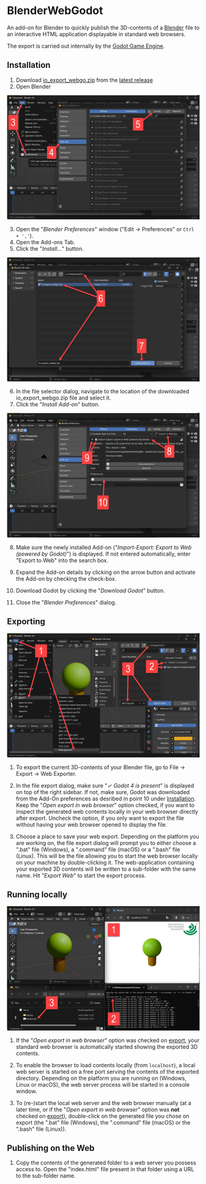 # BlenderWebGodot

An add-on for Blender to quickly publish the 3D-contents of a [Blender](https://www.blender.org/) file to an interactive HTML application displayable in standard web browsers.

The export is carried out internally by the [Godot Game Engine](https://godotengine.org/).

## Installation

1. Download [io_export_webgo.zip](https://github.com/griestopf/BlenderWebGodot/releases/latest/download/io_export_webgo.zip) from the [latest release](https://github.com/griestopf/BlenderWebGodot/releases/latest)
2. Open Blender

![](img/install_01.png)

3. Open the "_Blender Preferences_" window ("Edit → Preferences" or `Ctrl + ','`).
4. Open the Add-ons Tab.
5. Click the "_Install..._" button.

![](img/install_02.png)

6. In the file selector dialog, navigate to the location of the downloaded io_export_webgo.zip file and select it.
7. Click the "_Install Add-on_" button.

![](img/install_03.png)

8. Make sure the newly installed Add-on ("_Import-Export: Export to Web (powered by Godot)_") is displayed. If not entered automatically, enter "Export to Web" into the search box.

9. Expand the Add-on details by clicking on the arrow button and activate the Add-on by checking the check-box.

10. Download Godot by clicking the "_Download Godot_" button.

11. Close the "_Blender Preferences_" dialog.

## Exporting

![](img/export_01.png)

1. To export the current 3D-contents of your Blender file, go to File → Export → Web Exporter.

2. In the file export dialog, make sure "_✓ Godot 4 is present_" is displayed on top of the right sidebar. If not, make sure, Godot was downloaded from the Add-On preferences as desribed in point 10 under [Installation](#installation). Keep the "_Open export in web browser_" option checked, if you want to inspect the generated web contents locally in your web browser directly after export. Uncheck the option, if you only want to export the file without having your web browser opened to display the file.

3. Choose a place to save your web export. Depending on the platform you are working on, the file export dialog will prompt you to either choose a ".bat" file (Windows), a ".command" file (macOS) or a ".bash" file (Linux). This will be the file allowing you to start the web browser locally on your machine by double-clicking it. The web-application containing your exported 3D contents will be written to a sub-folder with the same name. Hit "_Export Web_" to start the export process.

## Running locally

![](img/runninglocally_01.png)

1. If the "_Open export in web browser_" option was checked on [export](#exporting), your standard web browser is automatically started showing the exported 3D contents.

2. To enable the browser to load contents locally (from `localhost`), a local web server is started on a free port serving the contents of the exported directory. Depending on the platform you are running on (Windows, Linux or macOS), the web server process will be started in a console window.

3. To (re-)start the local web server and the web browser manually (at a later time, or if the "_Open export in web browser_" option was **not** checked on [export](#exporting)), double-click on the generated file you chose on export (the ".bat" file (Windows), the ".command" file (macOS) or the ".bash" file (Linux)). 

## Publishing on the Web

1. Copy the contents of the generated folder to a web server you possess access to. Open the "index.html" file present in that folder using a URL to the sub-folder name.

